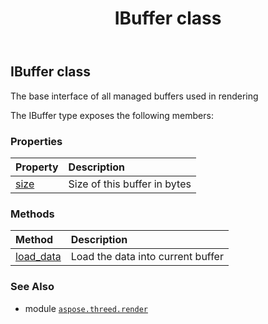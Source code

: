 ﻿---
title: IBuffer class
second_title: Aspose.3D for Python via .NET API References
description: 
type: docs
weight: 60
url: /aspose.threed.render/ibuffer/
is_root: false
---

## IBuffer class

The base interface of all managed buffers used in rendering



The IBuffer type exposes the following members:

### Properties
| Property | Description |
| :- | :- |
| [size](/3d/python-net/aspose.threed.render/ibuffer/size) | Size of this buffer in bytes |


### Methods
| Method | Description |
| :- | :- |
| [load_data](/3d/python-net/aspose.threed.render/ibuffer/load_data/#bytes) | Load the data into current buffer |



### See Also
* module [`aspose.threed.render`](..)
